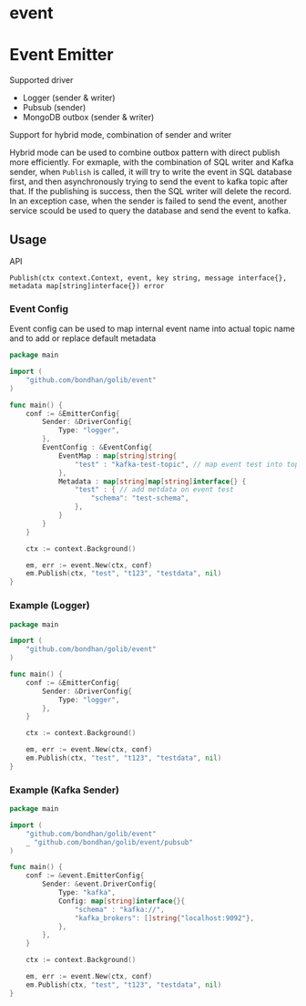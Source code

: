 # event
# Event Emitter

Supported driver
- Logger (sender & writer)
- Pubsub (sender)
- MongoDB outbox (sender & writer)

Support for hybrid mode, combination of sender and writer

Hybrid mode can be used to combine outbox pattern with direct publish more efficiently. For exmaple, with the combination of SQL writer and Kafka sender, when `Publish` is called, it will try to write the event in SQL database first, and then asynchronously trying to send the event to kafka topic after that. If the publishing is success, then the SQL writer will delete the record. In an exception case, when the sender is failed to send the event, another service scould be used to query the database and send the event to kafka.

## Usage

API

```
Publish(ctx context.Context, event, key string, message interface{}, metadata map[string]interface{}) error
```


### Event Config

Event config can be used to map internal event name into actual topic name and to add or replace default metadata

```go
package main

import (
	"github.com/bondhan/golib/event"
)

func main() {
	conf := &EmitterConfig{
		Sender: &DriverConfig{
			Type: "logger",
		},
		EventConfig : &EventConfig{
			EventMap : map[string]string{
				"test" : "kafka-test-topic", // map event test into topic kakfa-test-topic
			},
			Metadata : map[string]map[string]interface{} {
				"test" : { // add metdata on event test
					"schema": "test-schema",	
				},
			}
		}
	}

    ctx := context.Background()

	em, err := event.New(ctx, conf)
    em.Publish(ctx, "test", "t123", "testdata", nil)
}
```


### Example (Logger)

```go
package main

import (
	"github.com/bondhan/golib/event"
)

func main() {
	conf := &EmitterConfig{
		Sender: &DriverConfig{
			Type: "logger",
		},
	}

    ctx := context.Background()

	em, err := event.New(ctx, conf)
    em.Publish(ctx, "test", "t123", "testdata", nil)
}
```

### Example (Kafka Sender)

```go
package main

import (
	"github.com/bondhan/golib/event"
    _ "github.com/bondhan/golib/event/pubsub"
)

func main() {
	conf := &event.EmitterConfig{
		Sender: &event.DriverConfig{
			Type: "kafka",
			Config: map[string]interface{}{
				"schema" : "kafka://",
				"kafka_brokers": []string{"localhost:9092"},
			},
		},
	}

    ctx := context.Background()

	em, err := event.New(ctx, conf)
    em.Publish(ctx, "test", "t123", "testdata", nil)
}
```